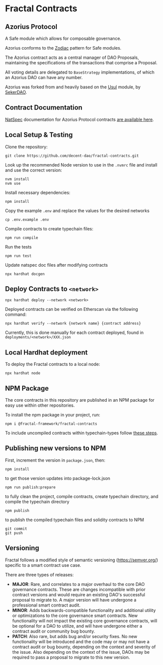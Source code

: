 # Fractal Contracts

## Azorius Protocol

A Safe module which allows for composable governance.

Azorius conforms to the [Zodiac](https://github.com/gnosis/zodiac) pattern for Safe modules.

The Azorius contract acts as a central manager of DAO Proposals, maintaining the specifications of the transactions that comprise a Proposal.

All voting details are delegated to `BaseStrategy` implementations, of which an Azorius DAO can have any number.

Azorius was forked from and heavily based on the [Usul](https://github.com/SekerDAO/Usul) module, by [SekerDAO](https://github.com/SekerDAO).

## Contract Documentation

[NatSpec](https://docs.soliditylang.org/en/v0.8.17/natspec-format.html) documentation for Azorius Protocol contracts [are available here](./docs).

## Local Setup & Testing

Clone the repository:

```shell
git clone https://github.com/decent-dao/fractal-contracts.git
```

Look up the recommended Node version to use in the `.nvmrc` file and install and use the correct version:

```shell
nvm install
nvm use
```

Install necessary dependencies:

```shell
npm install
```

Copy the example `.env` and replace the values for the desired networks

```shell
cp .env.example .env
```

Compile contracts to create typechain files:

```shell
npm run compile
```

Run the tests

```shell
npm run test
```

Update natspec doc files after modifying contracts

```shell
npx hardhat docgen
```

## Deploy Contracts to `<network>`

```shell
npx hardhat deploy --network <network>
```

Deployed contracts can be verified on Etherscan via the following command:

```shell
npx hardhat verify --network {network name} {contract address}
```

Currently, this is done manually for each contract deployed, found in `deployments/<network>/XXX.json`

## Local Hardhat deployment

To deploy the Fractal contracts to a local node:

```shell
npx hardhat node
```

## NPM Package

The core contracts in this repository are published in an NPM package for easy use within other repositories.

To install the npm package in your project, run:

```shell
npm i @fractal-framework/fractal-contracts
```

To include uncompiled contracts within typechain-types follow [these steps](https://www.npmjs.com/package/hardhat-dependency-compiler).

## Publishing new versions to NPM

First, increment the version in `package.json`, then:

```shell
npm install
```

to get those version updates into package-lock.json

```shell
npm run publish:prepare
```

to fully clean the project, compile contracts, create typechain directory, and compile the typechain directory

```shell
npm publish
```

to publish the compiled typechain files and solidity contracts to NPM

```shell
git commit
git push
```

## Versioning

Fractal follows a modified style of semantic versioning (https://semver.org/) specific to a smart contract use case.

There are three types of releases:

- **MAJOR**: Rare, and correlates to a major overhaul to the core DAO governance contracts. These are changes incompatible with prior contract versions and would require an existing DAO's successful proposal to migrate to. A major version will have undergone a professional smart contract audit.
- **MINOR**: Adds backwards-compatible functionality and additional utility or optimizations to the core governance smart contracts. New functionality will not impact the existing core governance contracts, will be optional for a DAO to utilize, and will have undergone either a contract audit or community bug bounty.
- **PATCH**: Also rare, but adds bug and/or security fixes. No new functionality will be introduced and the code may or may not have a contract audit or bug bounty, depending on the context and severity of the issue. Also depending on the context of the issue, DAOs may be required to pass a proposal to migrate to this new version.
